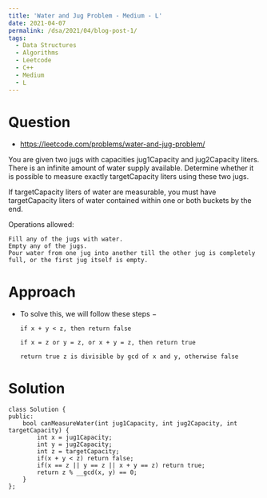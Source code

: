 ```yaml
---
title: 'Water and Jug Problem - Medium - L'
date: 2021-04-07
permalink: /dsa/2021/04/blog-post-1/
tags:
  - Data Structures
  - Algorithms
  - Leetcode
  - C++
  - Medium
  - L
---
```


# Question

- https://leetcode.com/problems/water-and-jug-problem/

You are given two jugs with capacities jug1Capacity and jug2Capacity liters. There is an infinite amount of water supply available. Determine whether it is possible to measure exactly targetCapacity liters using these two jugs.

If targetCapacity liters of water are measurable, you must have targetCapacity liters of water contained within one or both buckets by the end.

Operations allowed:

    Fill any of the jugs with water.
    Empty any of the jugs.
    Pour water from one jug into another till the other jug is completely full, or the first jug itself is empty.

# Approach

- To solve this, we will follow these steps −
  
      if x + y < z, then return false
  
      if x = z or y = z, or x + y = z, then return true
  
      return true z is divisible by gcd of x and y, otherwise false


# Solution
```
class Solution {
public:
    bool canMeasureWater(int jug1Capacity, int jug2Capacity, int targetCapacity) {
        int x = jug1Capacity;
        int y = jug2Capacity;
        int z = targetCapacity;
        if(x + y < z) return false;
        if(x == z || y == z || x + y == z) return true;
        return z % __gcd(x, y) == 0;
    }
};
```